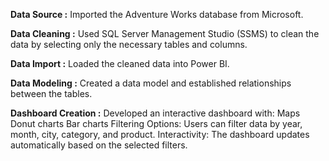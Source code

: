 **Data Source :** Imported the Adventure Works database from Microsoft.

**Data Cleaning :** Used SQL Server Management Studio (SSMS) to clean the data by selecting only the necessary tables and columns.

**Data Import :** Loaded the cleaned data into Power BI.

**Data Modeling :** Created a data model and established relationships between the tables.

**Dashboard Creation :** Developed an interactive dashboard with:
Maps
Donut charts
Bar charts
Filtering Options: Users can filter data by year, month, city, category, and product.
Interactivity: The dashboard updates automatically based on the selected filters.






